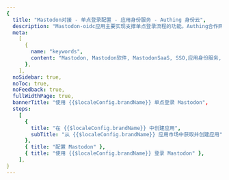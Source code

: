 ```yaml
---
{
  title: "Mastodon对接 - 单点登录配置 - 应用身份服务 - Authing 身份云",
  description: "Mastodon-oidc应用主要实现支撑单点登录流程的功能。Authing合作网络提供 Mastodon对接，单点登录，SSO，实现应用的快捷登录、免密登录，提升员工办公体验、增强用户体验，增强企业数字化服务水平。",
  meta:
    [
      {
        name: "keywords",
        content: "Mastodon, Mastodon软件, MastodonSaaS, SSO,应用身份服务,单点登录配置,Authing身份云",
      },
    ],
  noSidebar: true,
  noToc: true,
  noFeedback: true,
  fullWidthPage: true,
  bannerTitle: "使用 {{$localeConfig.brandName}} 单点登录 Mastodon",
  steps:
    [
      {
        title: "在 {{$localeConfig.brandName}} 中创建应用",
        subTitle: "从 {{$localeConfig.brandName}} 应用市场中获取并创建应用",
      },
      { title: "配置 Mastodon" },
      { title: "使用 {{$localeConfig.brandName}} 登录 Mastodon" },
    ],
}
---
```


<IntegrationDetail/>
